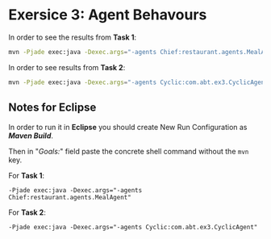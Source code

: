# Exersice 3: Agent Behavours

In order to see the results from **Task 1**:
```sh
mvn -Pjade exec:java -Dexec.args="-agents Chief:restaurant.agents.MealAgent"
```

In order to see results from **Task 2**:
```sh
mvn -Pjade exec:java -Dexec.args="-agents Cyclic:com.abt.ex3.CyclicAgent"
```

## Notes for Eclipse
In order to run it in **Eclipse** you should create New Run Configuration as **_Maven Build_**.

Then in "_Goals:_" field paste the concrete shell command without the `mvn` key.

For **Task 1**:
```
-Pjade exec:java -Dexec.args="-agents Chief:restaurant.agents.MealAgent"
```

For **Task 2**:
```
-Pjade exec:java -Dexec.args="-agents Cyclic:com.abt.ex3.CyclicAgent"
```
